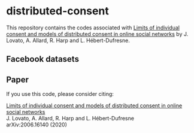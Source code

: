 # distributed-consent

This repository contains the codes associated with [Limits of individual consent and models of distributed consent in online social networks] by J. Lovato, A. Allard, R. Harp and L. Hébert-Dufresne.



## Facebook datasets


## Paper

If you use this code, please consider citing:

[Limits of individual consent and models of distributed consent in online social networks]<br/>
J. Lovato, A. Allard, R. Harp and L. Hébert-Dufresne<br/>
arXiv:2006.16140 (2020)<br/>


[Limits of individual consent and models of distributed consent in online social networks]: https://arxiv.org/abs/2006.16140
